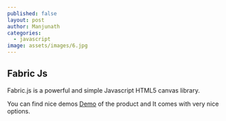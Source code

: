 ```yaml
---
published: false
layout: post
author: Manjunath
categories:
  - javascript
image: assets/images/6.jpg
---
```

## Fabric Js 

Fabric.js is a powerful and simple
Javascript HTML5 canvas library.

You can find nice demos [Demo](http://fabricjs.com/demos/) of the product and It comes with very nice options.